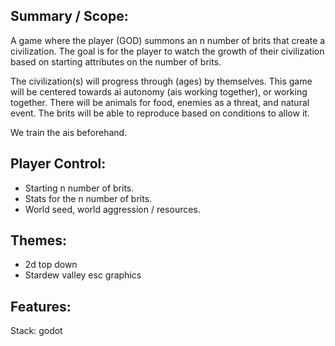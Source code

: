 ## Summary / Scope:
A game where the player (GOD) summons an n number of brits that create a civilization. The goal is for the player to watch the growth of their civilization based on starting attributes on the number of brits. 

The civilization(s) will progress through (ages) by themselves. This game will be centered towards ai autonomy (ais working together), or working together. There will be animals for food, enemies as a threat, and natural event. The brits will be able to reproduce based on conditions to allow it.

We train the ais beforehand.

## Player Control:
- Starting n number of brits.
- Stats for the n number of brits.
- World seed, world aggression / resources.

## Themes:
- 2d top down 
- Stardew valley esc graphics

## Features:


Stack:
godot 
